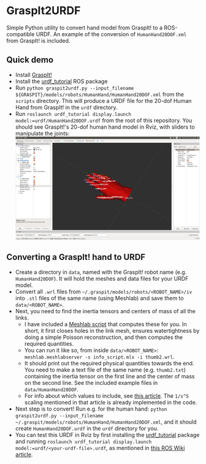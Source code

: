 # GraspIt2URDF
Simple Python utility to convert hand model from GraspIt! to a ROS-compatible URDF. An example of the conversion of  `HumanHand20DOF.xml` from GraspIt! is included. 

## Quick demo
- Install [GraspIt!](https://github.com/graspit-simulator/graspit_interface)
- Install the [urdf_tutorial](http://wiki.ros.org/urdf_tutorial) ROS package
- Run `python graspit2urdf.py --input_filename ${GRASPIT}/models/robots/HumanHand/HumanHand20DOF.xml` from the `scripts` directory. This will produce a URDF file for the 20-dof Human Hand from GraspIt! in the `urdf` directory.
- Run `roslaunch urdf_tutorial display.launch model:=urdf/HumanHand20DOF.urdf` from the root of this repository. You should see GraspIt!'s 20-dof human hand model in Rviz, with sliders to manipulate the joints:
![human-hand-example](human_hand_example.png)

## Converting a GraspIt! hand to URDF
- Create a directory in `data`, named with the GraspIt! robot name (e.g. `HumanHand20DOF`). It will hold the meshes and data files for your URDF model.
- Convert all `.wrl` files from `~/.graspit/models/robots/<ROBOT_NAME>/iv` into `.stl` files of the same name (using Meshlab) and save them to `data/<ROBOT_NAME>`.
- Next, you need to find the inertia tensors and centers of mass of all the links.
  - I have included a [Meshlab script](data/HumanHand20DOF/info_script.mlx) that computes these for you. In short, it first closes holes in the link mesh, ensures watertightness by doing a simple Poisson reconstruction, and then computes the required quantities.
  - You can run it like so, from inside `data/<ROBOT_NAME>`: `meshlab.meshlabserver -s info_script.mlx -i thumb2.wrl`.
  - It should print out the required physical quantities towards the end. You need to make a text file of the same name (e.g. `thumb2.txt`) containing the inertia tensor on the first line and the center of mass on the second line. See the included example files in `data/HumanHand20DOF`.
  - For info about which values to include, see [this article](http://gazebosim.org/tutorials?tut=inertia). The `1/s^5` scaling mentioned in that article is already implemented in the code.
- Next step is to convert! Run e.g. for the human hand: `python graspit2urdf.py --input_filename ~/.graspit/models/robots/HumanHand/HumanHand20DOF.xml`, and it should create `HumanHand20DOF.urdf` in the `urdf` directory for you.
- You can test this URDF in Rviz by first installing the [urdf_tutorial](http://wiki.ros.org/urdf_tutorial) package and running `roslaunch urdf_tutorial display.launch model:=urdf/<your-urdf-file>.urdf`, as mentioned in [this ROS Wiki article](http://wiki.ros.org/urdf/Tutorials/Building%20a%20Visual%20Robot%20Model%20with%20URDF%20from%20Scratch).
